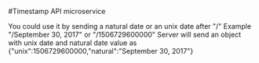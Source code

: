 #Timestamp API microservice

You could use it by sending a natural date or an unix date after "/"
Example "/September 30, 2017" or "/1506729600000"
Server will send an object with unix date and natural date value as
{"unix":1506729600000,"natural":"September 30, 2017"}

